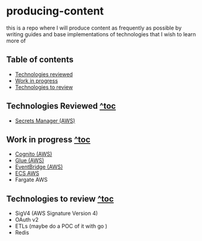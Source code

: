 # producing-content
this is a repo where I will produce content as frequently as possible by writing guides and base implementations of technologies that I wish to learn more of

## Table of contents

- [Technologies reviewed](#technologies-reviewed-toc)
- [Work in progress](#work-in-progress-toc)
- [Technologies to review](#technologies-to-review-toc)

## Technologies Reviewed [^toc](#table-of-contents)
- [Secrets Manager (AWS)](./reviewed/secrets-manager-aws.md)

## Work in progress [^toc](#table-of-contents)
- [Cognito (AWS)](./wip/cognito-aws.md)
- [Glue (AWS)](./wip/glue-aws.md)
- [EventBridge (AWS)](./wip/eventbridge-aws.md)
- [ECS AWS](./wip/ecs-aws.md)
- Fargate AWS

## Technologies to review [^toc](#table-of-contents)
- SigV4 (AWS Signature Version 4)
- OAuth v2
- ETLs (maybe do a POC of it with go )
- Redis
